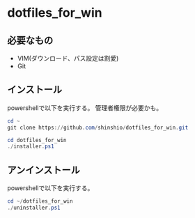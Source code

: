 # dotfiles_for_win

## 必要なもの

- VIM(ダウンロード、パス設定は割愛)
- Git

## インストール

powershellで以下を実行する。
管理者権限が必要かも。
```powershell
cd ~
git clone https://github.com/shinshio/dotfiles_for_win.git

cd dotfiles_for_win
./installer.ps1
```

## アンインストール

powershellで以下を実行する。

```powershell
cd ~/dotfiles_for_win
./uninstaller.ps1
```
